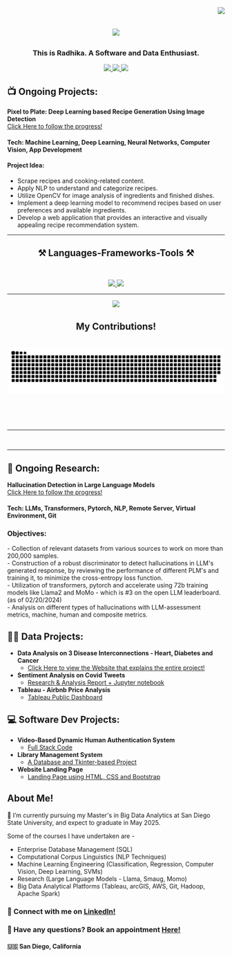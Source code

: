 <img align="right" src="https://www.github.com/rxdhikx" />

<h1 align="center">
    <img src="https://readme-typing-svg.herokuapp.com/?font=Quicksand&size=35&center=true&vCenter=true&width=500&height=70&duration=4000&pause=50&color=9391F7&background=F97BFF51&lines=Howdy!+👋;" />
</h1>
<h3 align = "center">
   This is Radhika. A Software and Data Enthusiast.
</h3>
<!--
<h1>Howdy, This is Radhika! <br/><a href="https://github.com/rxdhikx"> Software </a><a href="https://www.linkedin.com/in/radhika-ravindra/"> and Data Enthusiast</a>
<h3> <img src ="https://icons8.com/icon/Udrc3LA8OPbn/location"> San Diego, California </h3>

<h3> <img src ="https://icons8.com/icon/Udrc3LA8OPbn/location"> San Diego, California </h3>
-->

<div align="center"> 
  <a href="mailto:rravindra0463@sdsu.edu">
    <img src="https://img.shields.io/badge/Gmail-333333?style=for-the-badge&logo=gmail&logoColor=red" />
  </a>
  <a href="https://linkedin.com/in/radhika-ravindra" target="blank">
    <img src="https://img.shields.io/badge/LinkedIn-0077B5?style=for-the-badge&logo=linkedin&logoColor=white" target="blank" />
  </a>
  <a href="https://radhika-ravindra.github.io" target="blank">
     <img src="https://img.shields.io/badge/Portfolio-FF5722?style=for-the-badge&logo=todoist&logoColor=white" target="blank" /> <!-- sqlite, safari, google-chrome are other good icon options -->
  </a>
</div>

<h2>📺 Ongoing Projects: </h2>

<b>Pixel to Plate: Deep Learning based Recipe Generation Using Image Detection </b> <br>
[Click Here to follow the progress!](https://github.com/saitejasri1/Shared-ML-project)

<h4> Tech: Machine Learning, Deep Learning, Neural Networks, Computer Vision, App Development </h4>

<h4> Project Idea: </h4>

- Scrape recipes and cooking-related content.
- Apply NLP to understand and categorize recipes.
- Utilize OpenCV for image analysis of ingredients and finished dishes.
- Implement a deep learning model to recommend recipes based on user preferences and available ingredients.
- Develop a web application that provides an interactive and visually appealing recipe recommendation system.
 <hr/>
<h2 align="center">⚒️ Languages-Frameworks-Tools ⚒️</h2>
<br/>

<p align="center">
    <a href="https://skillicons.dev">
    <img src="https://skillicons.dev/icons?i= python, mysql,r,kafka, html,css,bootstrap,c,java,php" />
    <img src="https://skillicons.dev/icons?i= aws,gcp,vscode,github,linux,git,javascript,firebase,mongodb,ps,ai" /><br>
    </a>
</p>
<hr/>



<p align="center">
  <a href="https://skillicons.dev">
    <img src="https://skillicons.dev/icons?i=python, mysql,r,kafka, html,css,bootstrap,c,java,php,git,kubernetes,docker,c,vim" />
  </a>
</p>


<div align="center">
  <h2>My Contributions! </h2>
  <br>
  <img alt="snake eating my contributions" src="https://raw.githubusercontent.com/rxdhikx/rxdhikx/output/github-contribution-grid-snake.svg" />
  
  <br/><br/><br/>
</div>

<hr/>
<br/>
<hr/>
<h2>🔭 Ongoing Research: </h2>

<b>Hallucination Detection in Large Language Models</b> <br>
[Click Here to follow the progress!](https://github.com/rxdhikx/Large-Language-Model)

<h4> Tech: LLMs, Transformers, Pytorch, NLP, Remote Server, Virtual Environment, Git </h4>

<h3> Objectives: </h3>
 - Collection of relevant datasets from various sources to work on more than 200,000 samples. <br>
 - Construction of a robust discriminator to detect hallucinations in LLM's generated response, by reviewing the performance of different PLM's and training it, to minimize the cross-entropy loss function. <br>
 - Utilization of transformers, pytorch and accelerate using 72b training models like Llama2 and MoMo - which is #3 on the open LLM leaderboard. (as of 02/20/2024) <br>
 - Analysis on different types of hallucinations with LLM-assessment metrics, machine, human and composite metrics. <br>



<h2>👨‍💻 Data Projects:</h2>

- <b> Data Analysis on 3 Disease Interconnections - Heart, Diabetes and Cancer </b>
  - [Click Here to view the Website that explains the entire project!](https://sites.google.com/sdsu.edu/healthdatasynergy/home)
- <b> Sentiment Analysis on Covid Tweets </b>
  - [Research & Analysis Report + Jupyter notebook](https://github.com/rxdhikx/Sentiment-Analysis-through-Tweets-during-Covid)
- <b> Tableau - Airbnb Price Analysis </b>
  - [Tableau Public Dashboard](https://public.tableau.com/app/profile/radhika.ravindra/viz/AirBNBPriceAnalysis_17117408930760/Dashboard1)

<h2>💻 Software Dev Projects:</h2>

- <b> Video-Based Dynamic Human Authentication System</b>
  - [Full Stack Code](https://github.com/rxdhikx/Video-Based-Dynamic-Human-Authentication-System)
- <b> Library Management System</b>
  - [A Database and Tkinter-based Project](https://github.com/rxdhikx/Library-Management-System)
- <b> Website Landing Page</b>
  - [Landing Page using HTML, CSS and Bootstrap](https://github.com/rxdhikx/Website-Landing-Page)



<h2> About Me!</h2>
🌱 I’m currently pursuing my Master's in Big Data Analytics at San Diego State University, and expect to graduate in May 2025. <br>

Some of the courses I have undertaken are - 
 - Enterprise Database Management (SQL)
 - Computational Corpus Linguistics (NLP Techniques)
 - Machine Learning Engineering (Classification, Regression, Computer Vision, Deep Learning, SVMs)
 - Research (Large Language Models - Llama, Smaug, Momo)
 - Big Data Analytical Platforms (Tableau, arcGIS, AWS, Git, Hadoop, Apache Spark)

<h3> 🤳 Connect with me on <a href="https://www.linkedin.com/in/radhika-ravindra"> LinkedIn! </a> </h3>
<h3>💬 Have any questions? Book an appointment <a href ="https://topmate.io/radhika_ravindra">Here!</a></h3>

<h4> 🇺🇸 San Diego, California </h4>

<!--
**This is a ✨ _special_ ✨ repository because its `README.md` (this file) appears on your GitHub profile.

Here are some ideas to get you started:

- 🔭 I’m currently working on ...
- 🌱 I’m currently learning ...
- 👯 I’m looking to collaborate on ...
- 🤔 I’m looking for help with ...
- 💬 Ask me about ...
- 📫 How to reach me: ...
- 😄 Pronouns: ...
- ⚡ Fun fact: ...
-->
